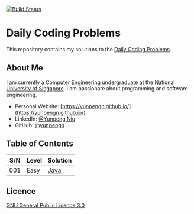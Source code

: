 [![Build Status](https://travis-ci.com/yunpengn/DailyCoding.svg?branch=master)](https://travis-ci.com/yunpengn/DailyCoding)

# Daily Coding Problems

This repository contains my solutions to the [Daily Coding Problems](https://www.dailycodingproblem.com).

## About Me

I am currently a [Computer Engineering](http://ceg.nus.edu.sg/) undergraduate at the 
[National University of Singapore](http://www.nus.edu.sg/). I am passionate about programming and software engineering.

- Personal Website: [https://yunpengn.github.io/](https://yunpengn.github.io/)
- LinkedIn: [@Yunpeng Niu](https://www.linkedin.com/in/yunpeng-niu/en)
- GitHub: [@yunpengn](https://github.com/yunpengn/)

## Table of Contents

| S/N |   Level   | Solution |
| --- | --------- | -------- |
| 001 | Easy      | [Java](src/main/java/TwoSum.java) |

## Licence

[GNU General Public Licence 3.0](LICENSE)
